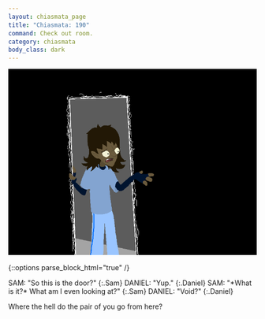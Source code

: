 ```yaml
---
layout: chiasmata_page
title: "Chiasmata: 190"
command: Check out room.
category: chiasmata
body_class: dark
---
```


![190](/chiasmata/images/narrative/188.gif)

{::options parse_block_html="true" /}
<div class="dialogue">
SAM: "So this is the door?" 
{:.Sam}
DANIEL: "Yup." 
{:.Daniel}
SAM: "*What is it?* What am I even looking at?" 
{:.Sam}
DANIEL: "Void?" 
{:.Daniel}
</div>

Where the hell do the pair of you go from here?